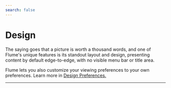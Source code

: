 ```yaml
---
search: false
---
```


# Design

The saying goes that a picture is worth a thousand words, and one of Flume's unique features is its standout layout and design, presenting content by default edge-to-edge, with no visible menu bar or title area.

Flume lets you also customize your viewing preferences to your own preferences. Learn more in [Design Preferences.](../../preferences/design.md)

* * * 
